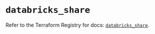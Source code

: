 # `databricks_share`

Refer to the Terraform Registry for docs: [`databricks_share`](https://registry.terraform.io/providers/databricks/databricks/1.66.0/docs/resources/share).
